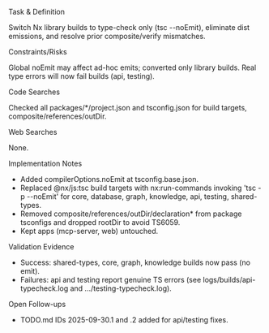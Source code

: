 Task & Definition

Switch Nx library builds to type-check only (tsc --noEmit), eliminate dist emissions, and resolve prior composite/verify mismatches.

Constraints/Risks

Global noEmit may affect ad-hoc emits; converted only library builds. Real type errors will now fail builds (api, testing).

Code Searches

Checked all packages/*/project.json and tsconfig.json for build targets, composite/references/outDir.

Web Searches

None.

Implementation Notes

- Added compilerOptions.noEmit at tsconfig.base.json.
- Replaced @nx/js:tsc build targets with nx:run-commands invoking 'tsc -p --noEmit' for core, database, graph, knowledge, api, testing, shared-types.
- Removed composite/references/outDir/declaration* from package tsconfigs and dropped rootDir to avoid TS6059.
- Kept apps (mcp-server, web) untouched.

Validation Evidence

- Success: shared-types, core, graph, knowledge builds now pass (no emit).
- Failures: api and testing report genuine TS errors (see logs/builds/api-typecheck.log and .../testing-typecheck.log).

Open Follow-ups

- TODO.md IDs 2025-09-30.1 and .2 added for api/testing fixes.
